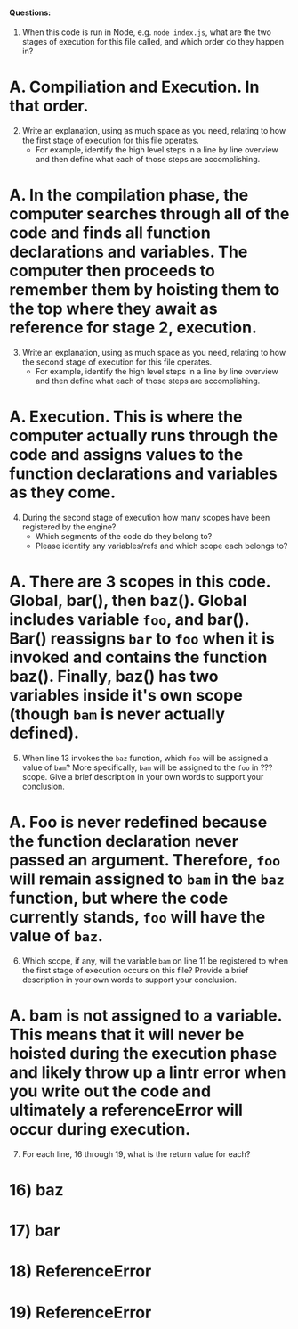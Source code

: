 #### Questions:
1. When this code is run in Node, e.g. `node index.js`, what are the two stages of execution for this file called, and which order do they happen in?

# A. Compiliation and Execution. In that order. 

2. Write an explanation, using as much space as you need, relating to how the first stage of execution for this file operates.
    - For example, identify the high level steps in a line by line overview and then define what each of those steps are accomplishing.
    
# A. In the compilation phase, the computer searches through all of the code and finds all function declarations and variables. The computer then proceeds to remember them by hoisting them to the top where they await as reference for stage 2, execution. 

3. Write an explanation, using as much space as you need, relating to how the second stage of execution for this file operates.
    - For example, identify the high level steps in a line by line overview and then define what each of those steps are accomplishing.
   
# A. Execution. This is where the computer actually runs through the code and assigns values to the function declarations and variables as they come. 

4. During the second stage of execution how many scopes have been registered by the engine?
    - Which segments of the code do they belong to?
    - Please identify any variables/refs and which scope each belongs to?
    
# A. There are 3 scopes in this code. Global, bar(), then baz(). Global includes variable `foo`, and bar(). Bar() reassigns `bar` to `foo` when it is invoked and contains the function baz(). Finally, baz() has two variables inside it's own scope (though `bam` is never actually defined). 

5. When line 13 invokes the `baz` function, which `foo` will be assigned a value of `bam`? More specifically, `bam` will be assigned to the `foo` in ??? scope. Give a brief description in your own words to support your conclusion.

# A. Foo is never redefined because the function declaration never passed an argument. Therefore, `foo` will remain assigned to `bam` in the `baz` function, but where the code currently stands, `foo` will have the value of `baz`. 

6. Which scope, if any, will the variable `bam` on line 11 be registered to when the first stage of execution occurs on this file? Provide a brief description in your own words to support your conclusion.

# A. bam is not assigned to a variable. This means that it will never be hoisted during the execution phase and likely throw up a lintr error when you write out the code and ultimately a referenceError will occur during execution. 

7. For each line, 16 through 19, what is the return value for each?

# 16) baz
# 17) bar
# 18) ReferenceError
# 19) ReferenceError
